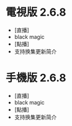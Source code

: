 # 電視版 2.6.8

* [直播]
* black magic
* [點播]
* 支持换集更新简介

# 手機版 2.6.8

* [直播]
* black magic
* [點播]
* 支持换集更新简介